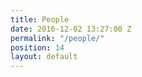 ```yaml
---
title: People
date: 2016-12-02 13:27:00 Z
permalink: "/people/"
position: 14
layout: default
---
```


